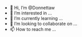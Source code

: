 - 👋 Hi, I’m @Donnettaw
- 👀 I’m interested in ...
- 🌱 I’m currently learning ...
- 💞️ I’m looking to collaborate on ...
- 📫 How to reach me ...

<!---
Donnettaw/Donnettaw is a ✨ special ✨ repository because its `README.md` (this file) appears on your GitHub profile.
You can click the Preview link to take a look at your changes.
--->
